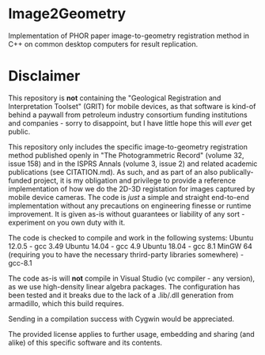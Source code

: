 # Image2Geometry
Implementation of PHOR paper image-to-geometry registration method in C++ on common desktop computers for result replication.

# Disclaimer
This repository is **not** containing the "Geological Registration and Interpretation Toolset" (GRIT) for mobile devices, as that software is kind-of behind a paywall from petroleum industry consortium funding institutions and companies - sorry to disappoint, but I have little hope this will *ever* get public.

This repository only includes the specific image-to-geometry registration method published openly in "The Photogrammetric Record" (volume 32, issue 158) 
and in the ISPRS Annals (volume 3, issue 2) and related academic publications (see CITATION.md). As such, and as part of an also publically-funded 
project, it is my obligation and privilege to provide a reference implementation of how we do the 2D-3D registation for images captured by mobile 
device cameras. The code is *just* a simple and straight end-to-end implementation without any precautions on engineering finesse or runtime 
improvement. It is given as-is without guarantees or liability of any sort - experiment on you own duty with it.

The code is checked to compile and work in the following systems:
Ubuntu 12.0.5 - gcc 3.49
Ubuntu 14.04 - gcc 4.9
Ubuntu 18.04 - gcc 8.1
MinGW 64 (requiring you to have the necessary thrird-party libraries somewhere) - gcc-8.1

The code as-is will **not** compile in Visual Studio (vc compiler - any version), as we use high-density linear algebra packages. The configuration has 
been tested and it breaks due to the lack of a .lib/.dll generation from armadillo, which this build requires.

Sending in a compilation success with Cygwin would be appreciated.

The provided license applies to further usage, embedding and sharing (and alike) of this specific software and its contents.
